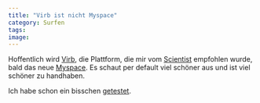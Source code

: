 ```yaml
---
title: "Virb ist nicht Myspace"
category: Surfen
tags: 
image: 
---
```


Hoffentlich wird [Virb](http://www.virb.com), die Plattform, die mir vom [Scientist](http://www.virb.com/djscientist) empfohlen wurde, bald das neue [Myspace](http://www.myspace.com). Es schaut per default viel schöner aus und ist viel schöner zu handhaben.  

  

Ich habe schon ein bisschen [getestet](http://www.virb.com/misantropolis).